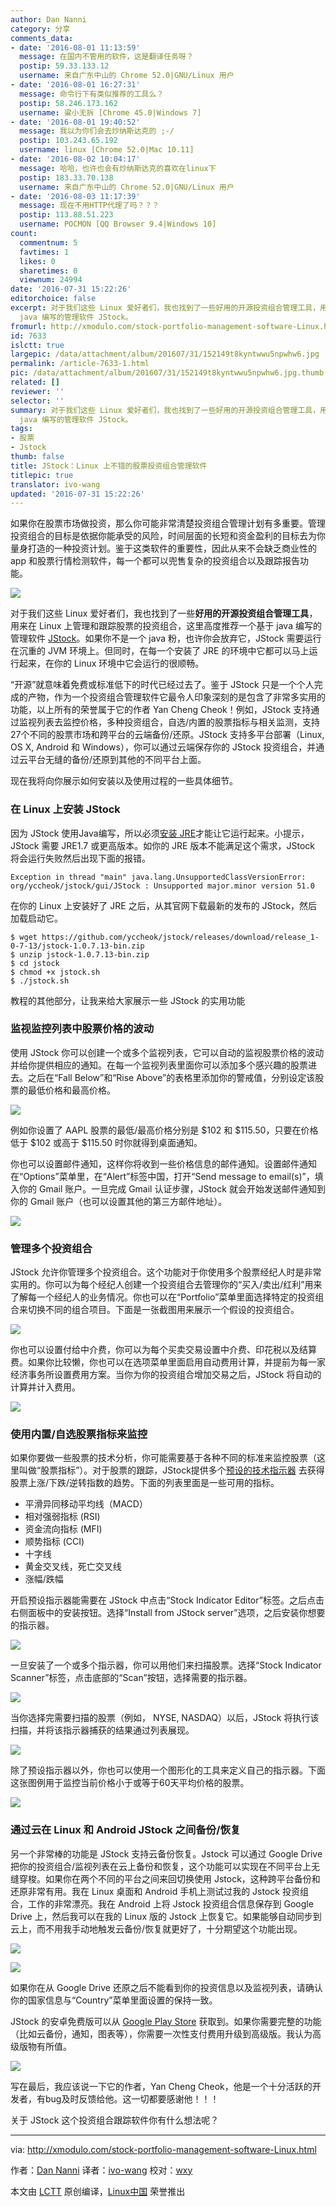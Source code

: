 ```yaml
---
author: Dan Nanni
category: 分享
comments_data:
- date: '2016-08-01 11:13:59'
  message: 在国内不管用的软件，这是翻译任务呀？
  postip: 59.33.133.12
  username: 来自广东中山的 Chrome 52.0|GNU/Linux 用户
- date: '2016-08-01 16:27:31'
  message: 命令行下有类似推荐的工具么？
  postip: 58.246.173.162
  username: 粱小无拆 [Chrome 45.0|Windows 7]
- date: '2016-08-01 19:40:52'
  message: 我以为你们会去炒纳斯达克的 ;-/
  postip: 103.243.65.192
  username: linux [Chrome 52.0|Mac 10.11]
- date: '2016-08-02 10:04:17'
  message: 哈哈，也许也会有炒纳斯达克的喜欢在linux下
  postip: 183.33.70.138
  username: 来自广东中山的 Chrome 52.0|GNU/Linux 用户
- date: '2016-08-03 11:17:39'
  message: 现在不用HTTP代理了吗？？？
  postip: 113.88.51.223
  username: POCMON [QQ Browser 9.4|Windows 10]
count:
  commentnum: 5
  favtimes: 1
  likes: 0
  sharetimes: 0
  viewnum: 24994
date: '2016-07-31 15:22:26'
editorchoice: false
excerpt: 对于我们这些 Linux 爱好者们，我也找到了一些好用的开源投资组合管理工具，用来在 Linux 上管理和跟踪股票的投资组合，这里高度推荐一个基于
  java 编写的管理软件 JStock。
fromurl: http://xmodulo.com/stock-portfolio-management-software-Linux.html
id: 7633
islctt: true
largepic: /data/attachment/album/201607/31/152149t8kyntwwu5npwhw6.jpg
permalink: /article-7633-1.html
pic: /data/attachment/album/201607/31/152149t8kyntwwu5npwhw6.jpg.thumb.jpg
related: []
reviewer: ''
selector: ''
summary: 对于我们这些 Linux 爱好者们，我也找到了一些好用的开源投资组合管理工具，用来在 Linux 上管理和跟踪股票的投资组合，这里高度推荐一个基于
  java 编写的管理软件 JStock。
tags:
- 股票
- Jstock
thumb: false
title: JStock：Linux 上不错的股票投资组合管理软件
titlepic: true
translator: ivo-wang
updated: '2016-07-31 15:22:26'
---
```


如果你在股票市场做投资，那么你可能非常清楚投资组合管理计划有多重要。管理投资组合的目标是依据你能承受的风险，时间层面的长短和资金盈利的目标去为你量身打造的一种投资计划。鉴于这类软件的重要性，因此从来不会缺乏商业性的 app 和股票行情检测软件，每一个都可以兜售复杂的投资组合以及跟踪报告功能。


![](/data/attachment/album/201607/31/152149t8kyntwwu5npwhw6.jpg)


对于我们这些 Linux 爱好者们，我也找到了一些**好用的开源投资组合管理工具**，用来在 Linux 上管理和跟踪股票的投资组合，这里高度推荐一个基于 java 编写的管理软件 [JStock](http://jstock.org/)。如果你不是一个 java 粉，也许你会放弃它，JStock 需要运行在沉重的 JVM 环境上。但同时，在每一个安装了 JRE 的环境中它都可以马上运行起来，在你的 Linux 环境中它会运行的很顺畅。


“开源”就意味着免费或标准低下的时代已经过去了。鉴于 JStock 只是一个个人完成的产物，作为一个投资组合管理软件它最令人印象深刻的是包含了非常多实用的功能，以上所有的荣誉属于它的作者 Yan Cheng Cheok！例如，JStock 支持通过监视列表去监控价格，多种投资组合，自选/内置的股票指标与相关监测，支持27个不同的股票市场和跨平台的云端备份/还原。JStock 支持多平台部署（Linux, OS X, Android 和 Windows），你可以通过云端保存你的 JStock 投资组合，并通过云平台无缝的备份/还原到其他的不同平台上面。


现在我将向你展示如何安装以及使用过程的一些具体细节。


### 在 Linux 上安装 JStock


因为 JStock 使用Java编写，所以必须[安装 JRE](http://ask.xmodulo.com/install-java-runtime-Linux.html)才能让它运行起来。小提示，JStock 需要 JRE1.7 或更高版本。如你的 JRE 版本不能满足这个需求，JStock 将会运行失败然后出现下面的报错。



```
Exception in thread "main" java.lang.UnsupportedClassVersionError: org/yccheok/jstock/gui/JStock : Unsupported major.minor version 51.0

```

在你的 Linux 上安装好了 JRE 之后，从其官网下载最新的发布的 JStock，然后加载启动它。



```
$ wget https://github.com/yccheok/jstock/releases/download/release_1-0-7-13/jstock-1.0.7.13-bin.zip
$ unzip jstock-1.0.7.13-bin.zip
$ cd jstock
$ chmod +x jstock.sh
$ ./jstock.sh

```

教程的其他部分，让我来给大家展示一些 JStock 的实用功能


### 监视监控列表中股票价格的波动


使用 JStock 你可以创建一个或多个监视列表，它可以自动的监视股票价格的波动并给你提供相应的通知。在每一个监视列表里面你可以添加多个感兴趣的股票进去。之后在“Fall Below”和“Rise Above”的表格里添加你的警戒值，分别设定该股票的最低价格和最高价格。


![](/data/attachment/album/201607/31/152240tip2ta32ydjbnqbi.jpg)


例如你设置了 AAPL 股票的最低/最高价格分别是 $102 和 $115.50，只要在价格低于 $102 或高于 $115.50 时你就得到桌面通知。


你也可以设置邮件通知，这样你将收到一些价格信息的邮件通知。设置邮件通知在“Options”菜单里，在“Alert”标签中国，打开“Send message to email(s)”，填入你的 Gmail 账户。一旦完成 Gmail 认证步骤，JStock 就会开始发送邮件通知到你的 Gmail 账户（也可以设置其他的第三方邮件地址）。


![](/data/attachment/album/201607/31/152249son2kv44kja4e6x2.jpg)


### 管理多个投资组合


JStock 允许你管理多个投资组合。这个功能对于你使用多个股票经纪人时是非常实用的。你可以为每个经纪人创建一个投资组合去管理你的“买入/卖出/红利”用来了解每一个经纪人的业务情况。你也可以在“Portfolio”菜单里面选择特定的投资组合来切换不同的组合项目。下面是一张截图用来展示一个假设的投资组合。


![](/data/attachment/album/201607/31/152256bomfgdrzzkhu9ub9.jpg)


你也可以设置付给中介费，你可以为每个买卖交易设置中介费、印花税以及结算费。如果你比较懒，你也可以在选项菜单里面启用自动费用计算，并提前为每一家经济事务所设置费用方案。当你为你的投资组合增加交易之后，JStock 将自动的计算并计入费用。


![](/data/attachment/album/201607/31/152313cb6a06b1b3bl05am.jpg)


### 使用内置/自选股票指标来监控


如果你要做一些股票的技术分析，你可能需要基于各种不同的标准来监控股票（这里叫做“股票指标”）。对于股票的跟踪，JStock提供多个[预设的技术指示器](http://jstock.org/ma_indicator.html) 去获得股票上涨/下跌/逆转指数的趋势。下面的列表里面是一些可用的指标。


* 平滑异同移动平均线（MACD）
* 相对强弱指标 (RSI)
* 资金流向指标 (MFI)
* 顺势指标 (CCI)
* 十字线
* 黄金交叉线，死亡交叉线
* 涨幅/跌幅


开启预设指示器能需要在 JStock 中点击“Stock Indicator Editor”标签。之后点击右侧面板中的安装按钮。选择“Install from JStock server”选项，之后安装你想要的指示器。


![](/data/attachment/album/201607/31/152346tddmd50m041gsam1.jpg)


一旦安装了一个或多个指示器，你可以用他们来扫描股票。选择“Stock Indicator Scanner”标签，点击底部的“Scan”按钮，选择需要的指示器。


![](/data/attachment/album/201607/31/152355synmzgob18d951m8.jpg)


当你选择完需要扫描的股票（例如， NYSE, NASDAQ）以后，JStock 将执行该扫描，并将该指示器捕获的结果通过列表展现。


![](/data/attachment/album/201607/31/152403m1m0mtlmzdcad4wx.jpg)


除了预设指示器以外，你也可以使用一个图形化的工具来定义自己的指示器。下面这张图例用于监控当前价格小于或等于60天平均价格的股票。


![](/data/attachment/album/201607/31/152412kxxe2mqsfq2kxelm.jpg)


### 通过云在 Linux 和 Android JStock 之间备份/恢复


另一个非常棒的功能是 JStock 支持云备份恢复。Jstock 可以通过 Google Drive 把你的投资组合/监视列表在云上备份和恢复，这个功能可以实现在不同平台上无缝穿梭。如果你在两个不同的平台之间来回切换使用 Jstock，这种跨平台备份和还原非常有用。我在 Linux 桌面和 Android 手机上测试过我的 Jstock 投资组合，工作的非常漂亮。我在 Android 上将 Jstock 投资组合信息保存到 Google Drive 上，然后我可以在我的 Linux 版的 Jstock 上恢复它。如果能够自动同步到云上，而不用我手动地触发云备份/恢复就更好了，十分期望这个功能出现。


![](/data/attachment/album/201607/31/152421e7ms277cm4nnhds2.jpg)


![](/data/attachment/album/201607/31/152427k857g1ae8q59rrcj.jpg)


如果你在从 Google Drive 还原之后不能看到你的投资信息以及监视列表，请确认你的国家信息与“Country”菜单里面设置的保持一致。


JStock 的安卓免费版可以从 [Google Play Store](https://play.google.com/store/apps/details?id=org.yccheok.jstock.gui) 获取到。如果你需要完整的功能（比如云备份，通知，图表等），你需要一次性支付费用升级到高级版。我认为高级版物有所值。


![](/data/attachment/album/201607/31/152523nmmm5qr53km5eqk3.jpg)


写在最后，我应该说一下它的作者，Yan Cheng Cheok，他是一个十分活跃的开发者，有bug及时反馈给他。这一切都要感谢他！！！


关于 JStock 这个投资组合跟踪软件你有什么想法呢？




---


via: <http://xmodulo.com/stock-portfolio-management-software-Linux.html>


作者：[Dan Nanni](http://xmodulo.com/author/nanni) 译者：[ivo-wang](https://github.com/ivo-wang) 校对：[wxy](https://github.com/wxy)


本文由 [LCTT](https://github.com/LCTT/TranslateProject) 原创编译，[Linux中国](https://Linux.cn/) 荣誉推出